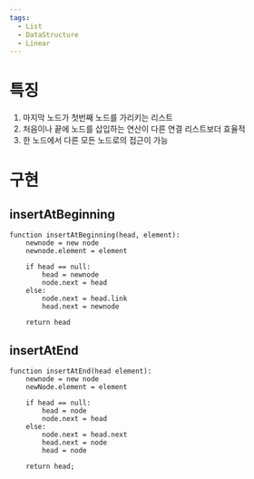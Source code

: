```yaml
---
tags:
  - List
  - DataStructure
  - Linear
---
```

# 특징
1. 마지막 노드가 첫번째 노드를 가리키는 리스트
2. 처음이나 끝에 노드를 삽입하는 연산이 다른 연결 리스트보더 효율적
3. 한 노드에서 다른 모든 노드로의 접근이 가능
# 구현
## insertAtBeginning
```
function insertAtBeginning(head, element):
	newnode = new node
	newnode.element = element
	
	if head == null:
		head = newnode
		node.next = head
	else:
		node.next = head.link
		head.next = newnode
		
	return head
```
## insertAtEnd
```
function insertAtEnd(head element):
	newnode = new node
	newNode.element = element
	
    if head == null:
	    head = node
	    node.next = head
	else:
		node.next = head.next
		head.next = node
		head = node
		
	return head;
```